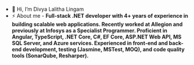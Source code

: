 - 👋 Hi, I’m Divya Lalitha Lingam
- ⚡ About me - **Full-stack .NET developer with 4+ years of experience in building scalable web applications. Recently worked at Allegion and previously at Infosys as a Specialist Programmer. Proficient in Angular, TypeScript, .NET Core, C#, EF Core, ASP.NET Web API, MS SQL Server, and Azure services. Experienced in front-end and back-end development, testing (Jasmine, MSTest, MOQ), and code quality tools (SonarQube, Resharper).**

<!-- <h3 align="left">Languages and Tools:</h3> -->

<!-- - 💞️ I’m looking to collaborate on ... -->
<!-- - 📫 How to reach me ... -->
<!-- - 👀 I’m interested in ... -->
<!---
divyalalitha13/divyalalitha13 is a ✨ special ✨ repository because its `README.md` (this file) appears on your GitHub profile.
You can click the Preview link to take a look at your changes.
--->

